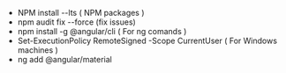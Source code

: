 * NPM install --lts ( NPM packages )
* npm audit fix --force   (fix issues)
* npm install -g @angular/cli ( For ng comands )
* Set-ExecutionPolicy RemoteSigned -Scope CurrentUser ( For Windows machines )
*  ng add @angular/material


